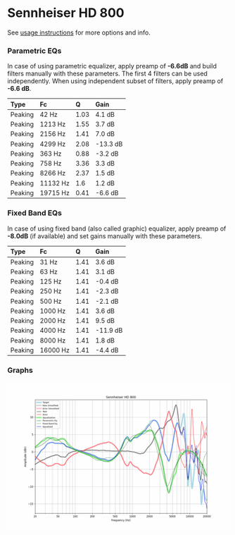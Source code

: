 # Sennheiser HD 800
See [usage instructions](https://github.com/jaakkopasanen/AutoEq#usage) for more options and info.

### Parametric EQs
In case of using parametric equalizer, apply preamp of **-6.6dB** and build filters manually
with these parameters. The first 4 filters can be used independently.
When using independent subset of filters, apply preamp of **-6.6 dB**.

| Type    | Fc       |    Q | Gain     |
|:--------|:---------|:-----|:---------|
| Peaking | 42 Hz    | 1.03 | 4.1 dB   |
| Peaking | 1213 Hz  | 1.55 | 3.7 dB   |
| Peaking | 2156 Hz  | 1.41 | 7.0 dB   |
| Peaking | 4299 Hz  | 2.08 | -13.3 dB |
| Peaking | 363 Hz   | 0.88 | -3.2 dB  |
| Peaking | 758 Hz   | 3.36 | 3.3 dB   |
| Peaking | 8266 Hz  | 2.37 | 1.5 dB   |
| Peaking | 11132 Hz | 1.6  | 1.2 dB   |
| Peaking | 19715 Hz | 0.41 | -6.6 dB  |

### Fixed Band EQs
In case of using fixed band (also called graphic) equalizer, apply preamp of **-8.0dB**
(if available) and set gains manually with these parameters.

| Type    | Fc       |    Q | Gain     |
|:--------|:---------|:-----|:---------|
| Peaking | 31 Hz    | 1.41 | 3.6 dB   |
| Peaking | 63 Hz    | 1.41 | 3.1 dB   |
| Peaking | 125 Hz   | 1.41 | -0.4 dB  |
| Peaking | 250 Hz   | 1.41 | -2.3 dB  |
| Peaking | 500 Hz   | 1.41 | -2.1 dB  |
| Peaking | 1000 Hz  | 1.41 | 3.6 dB   |
| Peaking | 2000 Hz  | 1.41 | 9.5 dB   |
| Peaking | 4000 Hz  | 1.41 | -11.9 dB |
| Peaking | 8000 Hz  | 1.41 | 1.8 dB   |
| Peaking | 16000 Hz | 1.41 | -4.4 dB  |

### Graphs
![](./Sennheiser%20HD%20800.png)